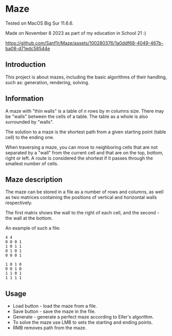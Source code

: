 # Maze

Tested on MacOS Big Sur 11.6.6.

Made on November 8 2023 as part of my education in School 21 :)

https://github.com/Sanf1r/Maze/assets/100280376/1a0ddf68-4049-467b-ba08-d71edc58544e

## Introduction

This project is about mazes, including the basic algorithms of their handling, such as: generation, rendering, solving.

## Information

A maze with "thin walls" is a table of _n_ rows by _m_ columns size. There may be "walls" between the cells of a table. The table as a whole is also surrounded by "walls".

The solution to a maze is the shortest path from a given starting point (table cell) to the ending one.

When traversing a maze, you can move to neighboring cells that are not separated by a "wall" from the current cell and that are on the top, bottom, right or left.
A route is considered the shortest if it passes through the smallest number of cells.

## Maze description

The maze can be stored in a file as a number of rows and columns, as well as two matrices containing the positions of vertical and horizontal walls respectively.

The first matrix shows the wall to the right of each cell, and the second - the wall at the bottom.

An example of such a file:
```
4 4
0 0 0 1
1 0 1 1
0 1 0 1
0 0 0 1

1 0 1 0
0 0 1 0
1 1 0 1
1 1 1 1
```

## Usage

- Load button - load the maze from a file.
- Save button - save the maze in the file.
- Generate - generate a perfect maze according to Eller's algorithm.
- To solve the maze use LMB to sets the starting and ending points.
- RMB removes path from the maze.

